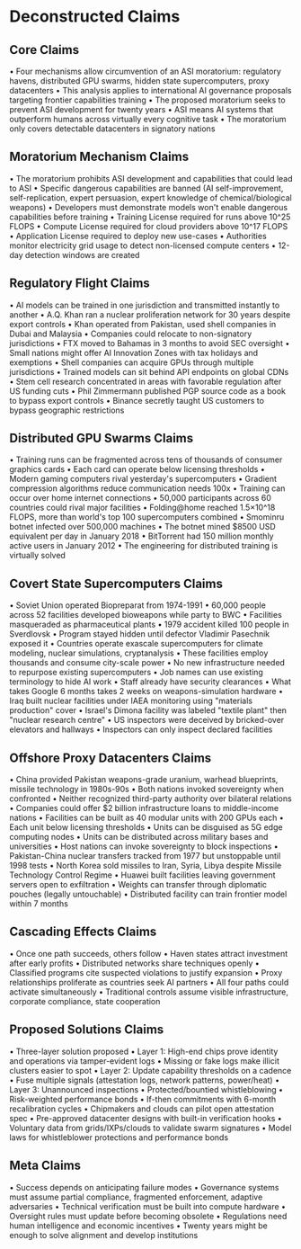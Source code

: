 # Deconstructed Claims

## Core Claims

• Four mechanisms allow circumvention of an ASI moratorium: regulatory havens, distributed GPU swarms, hidden state supercomputers, proxy datacenters
• This analysis applies to international AI governance proposals targeting frontier capabilities training
• The proposed moratorium seeks to prevent ASI development for twenty years
• ASI means AI systems that outperform humans across virtually every cognitive task
• The moratorium only covers detectable datacenters in signatory nations

## Moratorium Mechanism Claims

• The moratorium prohibits ASI development and capabilities that could lead to ASI
• Specific dangerous capabilities are banned (AI self-improvement, self-replication, expert persuasion, expert knowledge of chemical/biological weapons)
• Developers must demonstrate models won't enable dangerous capabilities before training
• Training License required for runs above 10^25 FLOPS
• Compute License required for cloud providers above 10^17 FLOPS
• Application License required to deploy new use-cases
• Authorities monitor electricity grid usage to detect non-licensed compute centers
• 12-day detection windows are created

## Regulatory Flight Claims

• AI models can be trained in one jurisdiction and transmitted instantly to another
• A.Q. Khan ran a nuclear proliferation network for 30 years despite export controls
• Khan operated from Pakistan, used shell companies in Dubai and Malaysia
• Companies could relocate to non-signatory jurisdictions
• FTX moved to Bahamas in 3 months to avoid SEC oversight
• Small nations might offer AI Innovation Zones with tax holidays and exemptions
• Shell companies can acquire GPUs through multiple jurisdictions
• Trained models can sit behind API endpoints on global CDNs
• Stem cell research concentrated in areas with favorable regulation after US funding cuts
• Phil Zimmermann published PGP source code as a book to bypass export controls
• Binance secretly taught US customers to bypass geographic restrictions

## Distributed GPU Swarms Claims

• Training runs can be fragmented across tens of thousands of consumer graphics cards
• Each card can operate below licensing thresholds
• Modern gaming computers rival yesterday's supercomputers
• Gradient compression algorithms reduce communication needs 100x
• Training can occur over home internet connections
• 50,000 participants across 60 countries could rival major facilities
• Folding@home reached 1.5×10^18 FLOPS, more than world's top 100 supercomputers combined
• Smominru botnet infected over 500,000 machines
• The botnet mined $8500 USD equivalent per day in January 2018
• BitTorrent had 150 million monthly active users in January 2012
• The engineering for distributed training is virtually solved

## Covert State Supercomputers Claims

• Soviet Union operated Biopreparat from 1974-1991
• 60,000 people across 52 facilities developed bioweapons while party to BWC
• Facilities masqueraded as pharmaceutical plants
• 1979 accident killed 100 people in Sverdlovsk
• Program stayed hidden until defector Vladimir Pasechnik exposed it
• Countries operate exascale supercomputers for climate modeling, nuclear simulations, cryptanalysis
• These facilities employ thousands and consume city-scale power
• No new infrastructure needed to repurpose existing supercomputers
• Job names can use existing terminology to hide AI work
• Staff already have security clearances
• What takes Google 6 months takes 2 weeks on weapons-simulation hardware
• Iraq built nuclear facilities under IAEA monitoring using "materials production" cover
• Israel's Dimona facility was labeled "textile plant" then "nuclear research centre"
• US inspectors were deceived by bricked-over elevators and hallways
• Inspectors can only inspect declared facilities

## Offshore Proxy Datacenters Claims

• China provided Pakistan weapons-grade uranium, warhead blueprints, missile technology in 1980s-90s
• Both nations invoked sovereignty when confronted
• Neither recognized third-party authority over bilateral relations
• Companies could offer $2 billion infrastructure loans to middle-income nations
• Facilities can be built as 40 modular units with 200 GPUs each
• Each unit below licensing thresholds
• Units can be disguised as 5G edge computing nodes
• Units can be distributed across military bases and universities
• Host nations can invoke sovereignty to block inspections
• Pakistan-China nuclear transfers tracked from 1977 but unstoppable until 1998 tests
• North Korea sold missiles to Iran, Syria, Libya despite Missile Technology Control Regime
• Huawei built facilities leaving government servers open to exfiltration
• Weights can transfer through diplomatic pouches (legally untouchable)
• Distributed facility can train frontier model within 7 months

## Cascading Effects Claims

• Once one path succeeds, others follow
• Haven states attract investment after early profits
• Distributed networks share techniques openly
• Classified programs cite suspected violations to justify expansion
• Proxy relationships proliferate as countries seek AI partners
• All four paths could activate simultaneously
• Traditional controls assume visible infrastructure, corporate compliance, state cooperation

## Proposed Solutions Claims

• Three-layer solution proposed
• Layer 1: High-end chips prove identity and operations via tamper-evident logs
• Missing or fake logs make illicit clusters easier to spot
• Layer 2: Update capability thresholds on a cadence
• Fuse multiple signals (attestation logs, network patterns, power/heat)
• Layer 3: Unannounced inspections
• Protected/bountied whistleblowing
• Risk-weighted performance bonds
• If-then commitments with 6-month recalibration cycles
• Chipmakers and clouds can pilot open attestation spec
• Pre-approved datacenter designs with built-in verification hooks
• Voluntary data from grids/IXPs/clouds to validate swarm signatures
• Model laws for whistleblower protections and performance bonds

## Meta Claims

• Success depends on anticipating failure modes
• Governance systems must assume partial compliance, fragmented enforcement, adaptive adversaries
• Technical verification must be built into compute hardware
• Oversight rules must update before becoming obsolete
• Regulations need human intelligence and economic incentives
• Twenty years might be enough to solve alignment and develop institutions